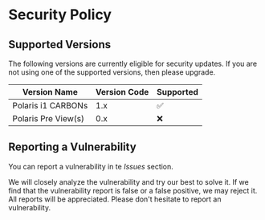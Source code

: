 # Security Policy

## Supported Versions

The following versions are currently eligible for security updates. If you are not using one of the supported versions, then please upgrade.

| Version Name | Version Code | Supported          |
|--------------| ------- | ------------------ |
| Polaris i1 CARBONs|1.x  | :white_check_mark: |
| Polaris Pre View(s) |0.x   | :x:                |

## Reporting a Vulnerability

You can report a vulnerability in te *Issues* section.

We will closely analyze the vulnerability and try our  best to solve it. If we find that the vulnerability report is false or a false positive, we may reject it.<br>
All reports will be appreciated. Please don't hesitate to report an vulnerability.

